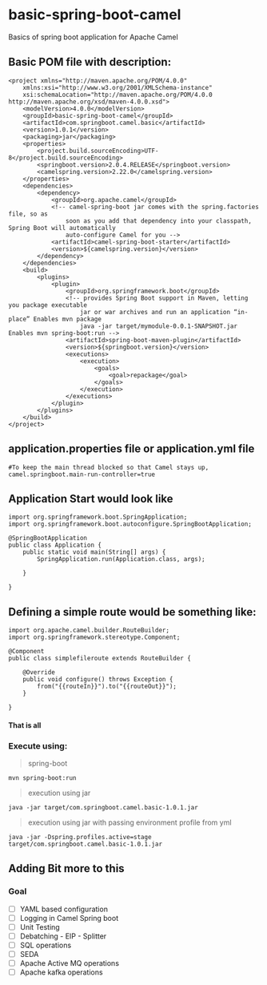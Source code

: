 
# basic-spring-boot-camel
Basics of spring boot application for Apache Camel
## Basic POM file with description:
```
<project xmlns="http://maven.apache.org/POM/4.0.0"
	xmlns:xsi="http://www.w3.org/2001/XMLSchema-instance"
	xsi:schemaLocation="http://maven.apache.org/POM/4.0.0 http://maven.apache.org/xsd/maven-4.0.0.xsd">
	<modelVersion>4.0.0</modelVersion>
	<groupId>basic-spring-boot-camel</groupId>
	<artifactId>com.springboot.camel.basic</artifactId>
	<version>1.0.1</version>
	<packaging>jar</packaging>
	<properties>
		<project.build.sourceEncoding>UTF-8</project.build.sourceEncoding>
		<springboot.version>2.0.4.RELEASE</springboot.version>
		<camelspring.version>2.22.0</camelspring.version>
	</properties>
	<dependencies>
		<dependency>
			<groupId>org.apache.camel</groupId>
			<!-- camel-spring-boot jar comes with the spring.factories file, so as 
				soon as you add that dependency into your classpath, Spring Boot will automatically 
				auto-configure Camel for you -->
			<artifactId>camel-spring-boot-starter</artifactId>
			<version>${camelspring.version}</version>
		</dependency>
	</dependencies>
	<build>
		<plugins>
			<plugin>
				<groupId>org.springframework.boot</groupId>
				<!-- provides Spring Boot support in Maven, letting you package executable 
					jar or war archives and run an application “in-place” Enables mvn package 
					java -jar target/mymodule-0.0.1-SNAPSHOT.jar Enables mvn spring-boot:run -->
				<artifactId>spring-boot-maven-plugin</artifactId>
				<version>${springboot.version}</version>
				<executions>
					<execution>
						<goals>
							<goal>repackage</goal>
						</goals>
					</execution>
				</executions>
			</plugin>
		</plugins>
	</build>
</project>
```
## application.properties file or application.yml file
```
#To keep the main thread blocked so that Camel stays up,
camel.springboot.main-run-controller=true
```

## Application Start would look like
```
import org.springframework.boot.SpringApplication;
import org.springframework.boot.autoconfigure.SpringBootApplication;

@SpringBootApplication
public class Application {
	public static void main(String[] args) {
		SpringApplication.run(Application.class, args);

	}

}
```

## Defining a simple route would be something like:
```
import org.apache.camel.builder.RouteBuilder;
import org.springframework.stereotype.Component;

@Component
public class simplefileroute extends RouteBuilder {

	@Override
	public void configure() throws Exception {
		from("{{routeIn}}").to("{{routeOut}}");		
	}

}
```

#### That is all
### Execute using:
> spring-boot
```
mvn spring-boot:run
```
> execution using jar
```
java -jar target/com.springboot.camel.basic-1.0.1.jar
```

> execution using jar with passing environment profile from yml
```
java -jar -Dspring.profiles.active=stage target/com.springboot.camel.basic-1.0.1.jar
```

## Adding Bit more to this

### Goal
- [ ] YAML based configuration
- [ ] Logging in Camel Spring boot
- [ ] Unit Testing
- [ ] Debatching - EIP - Splitter
- [ ] SQL operations
- [ ] SEDA
- [ ] Apache Active MQ operations
- [ ] Apache kafka operations
